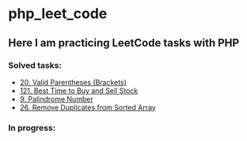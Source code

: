 # php_leet_code

## Here I am practicing LeetCode tasks with PHP

### Solved tasks:

- [20. Valid Parentheses (Brackets)](https://leetcode.com/problems/valid-parentheses/description/)
- [121. Best Time to Buy and Sell Stock](https://leetcode.com/problems/best-time-to-buy-and-sell-stock/)
- [9. Palindrome Number](https://leetcode.com/problems/palindrome-number/)
- [26. Remove Duplicates from Sorted Array](https://leetcode.com/problems/remove-duplicates-from-sorted-array/)

### In progress:




